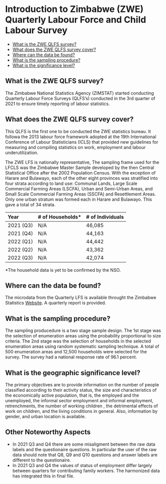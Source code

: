 # Introduction to Zimbabwe (ZWE) Quarterly Labour Force and Child Labour Survey

- [What is the ZWE QLFS survey?](#what-is-the-zwe-qlfs-survey)
- [What does the ZWE QLFS survey cover?](#what-does-the-zwe-qlfs-survey-cover)
- [Where can the data be found?](#where-can-the-data-be-found)
- [What is the sampling procedure?](#what-is-the-sampling-procedure)
- [What is the significance level?](#what-is-the-geographic-significance-level)

## What is the ZWE QLFS survey?

The Zimbabwe National Statistics Agency (ZIMSTAT) started conducting Quarterly Labour Force Surveys (QLFS’s) conducted in the 3rd quarter of 2021 to ensure timely reporting of labour statistics.

## What does the ZWE QLFS survey cover?

This QLFS is the first one to be conducted the ZWE statistics bureau. It followa the 2013 labour force framework adopted at the 19th International Conference of Labour Statisticians (ICLS) that provided new guidelines for measuring and compiling statistics on work, employment and labour underutilization. 

The ZWE LFS is nationally representative, The sampling frame used for the LFCLS was the Zimbabwe Master Sample developed by the then Central Statistical Office after the 2002 Population Census. With the
exception of Harare and Bulawayo, each of the other eight provinces was stratified into four strata according to land use: Communal Lands, Large Scale Commercial Farming Areas (LSCFA), Urban and Semi-Urban Areas, and Small Scale Commercial Farming Areas (SSCFA) and Resettlement Areas. Only one urban stratum was formed each in Harare and Bulawayo. This gave a total of 34 strata.

| Year	| # of Households*	| # of Individuals|
| :-------	| :--------		| :--------	|
| 2021 (Q3)	| N/A	| 46,085 |
| 2021 (Q4)	| N/A	| 44,163 |
| 2022 (Q1)	| N/A	| 44,442 |
| 2022 (Q2)	| N/A	| 43,362|
| 2022 (Q3)	| N/A	| 42,074 |

*The household data is yet to be confirmed by the NSO. 

## Where can the data be found?
The microdata from the Quarterly LFS is available throught the Zimbabwe Statistics [Website](https://www.zimstat.co.zw/labour-force-publications/). A quarterly report is provided. 

## What is the sampling procedure?
The sampling producedure is a two stage sample design. The 1st stage was the selection of enumeration areas using the probability proportional to size criteria. The 2nd stage was the selection of households in the selected enumeration areas using random systematic sampling technique. A total of 500 enumeration areas and 12,500 households were selected for the survey. The survey had a national response rate of 96.1 percent.

## What is the geographic significance level?
The primary objectives are to provide information on the number of people classified according to their activity status, the size and characteristics of the economically active population, that is, the employed and the unemployed, the informal sector employment and informal employment, retrenchments, the number of working children , the detrimental effects of work on children, and the living conditions in general. Also, information by gender, and urban location is available.

## Other Noteworthy Aspects

- In 2021 Q3 and Q4 there are some misaligment between the raw data labels and the questionaire questions. In particular the user of the raw data should note that Q8, Q9 and Q10 questions and answer labels are different to the questionaire.
- In 2021 Q3 and Q4 the values of status of employment differ largely between quarters for contributing family workers. The harmonized data has integrated this in final file.




